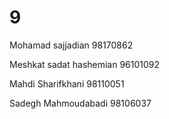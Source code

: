 # 9
Mohamad sajjadian 98170862

Meshkat sadat hashemian 96101092

Mahdi Sharifkhani 98110051

Sadegh Mahmoudabadi 98106037

